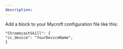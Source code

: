 ```yaml
---
description: 
---
```

Add a block to your Mycroft configuration file like this:

```
"ChromecastSkill": {
"cc_device": "YourDeviceName",
}
```
